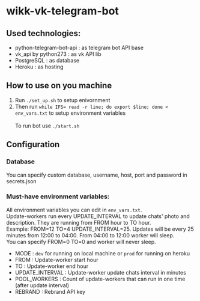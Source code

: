 # wikk-vk-telegram-bot
## Used technologies:
- python-telegram-bot-api : as telegram bot API base
- vk_api by python273     : as vk API lib
- PostgreSQL              : as database
- Heroku                  : as hosting

## How to use on you machine
1) Run `./set_up.sh` to setup enivornment <br/>
2) Then run `while IFS= read -r line; do export $line; done < env_vars.txt` to setup environment variables <br/><br/>
To run bot use `./start.sh`

## Configuration
### Database
You can specify custom database, username, host, port and password in secrets.json

### Must-have environment variables:
All environment variables you can edit in `env_vars.txt`.<br/>
Update-workers run every UPDATE_INTERVAL to update chats' photo and description. They are running from FROM hour to TO hour. <br/>
Example: FROM=12 TO=4 UPDATE_INTERVAL=25. Updates will be every 25 minutes from 12:00 to 04:00. From 04:00 to 12:00 worker will sleep. <br/>
You can specify FROM=0 TO=0 and worker will never sleep.

- MODE              : `dev` for running on local machine or `prod` for running on heroku
- FROM              : Update-worker start hour
- TO                : Update-worker end hour
- UPDATE_INTERVAL   : Update-worker update chats interval in minutes
- POOL_WORKERS      : Count of update-workers that can run in one time (after update interval)
- REBRAND           : Rebrand API key
